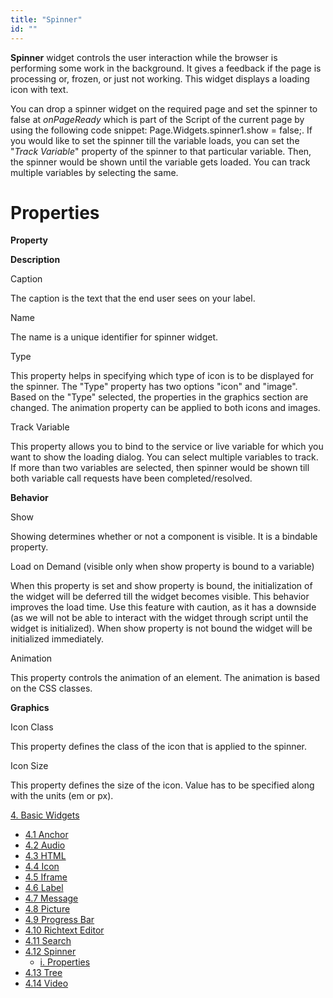 ```yaml
---
title: "Spinner"
id: ""
---
```


**Spinner** widget controls the user interaction while the browser is performing some work in the background. It gives a feedback if the page is processing or, frozen, or just not working. This widget displays a loading icon with text.

You can drop a spinner widget on the required page and set the spinner to false at _onPageReady_ which is part of the Script of the current page by using the following code snippet: Page.Widgets.spinner1.show = false;. If you would like to set the spinner till the variable loads, you can set the "_Track Variable_" property of the spinner to that particular variable. Then, the spinner would be shown until the variable gets loaded. You can track multiple variables by selecting the same.

# Properties

**Property**

**Description**

Caption

The caption is the text that the end user sees on your label.

Name

The name is a unique identifier for spinner widget.

Type

This property helps in specifying which type of icon is to be displayed for the spinner. The "Type" property has two options "icon" and "image". Based on the "Type" selected, the properties in the graphics section are changed. The animation property can be applied to both icons and images.

Track Variable

This property allows you to bind to the service or live variable for which you want to show the loading dialog. You can select multiple variables to track.  If more than two variables are selected, then spinner would be shown till both variable call requests have been completed/resolved.

**Behavior**

Show

Showing determines whether or not a component is visible. It is a bindable property.

Load on Demand (visible only when show property is bound to a variable)

When this property is set and show property is bound, the initialization of the widget will be deferred till the widget becomes visible. This behavior improves the load time. Use this feature with caution, as it has a downside (as we will not be able to interact with the widget through script until the widget is initialized). When show property is not bound the widget will be initialized immediately.

Animation

This property controls the animation of an element. The animation is based on the CSS classes.

**Graphics**

Icon Class

This property defines the class of the icon that is applied to the spinner.

Icon Size

This property defines the size of the icon. Value has to be specified along with the units (em or px).

[4\. Basic Widgets](/learn/app-development/widgets/widget-library/#basic)

- [4.1 Anchor](/learn/app-development/widgets/basic/anchor/)
- [4.2 Audio](/learn/app-development/widgets/media-widgets/)
- [4.3 HTML](/learn/app-development/widgets/basic/html/)
- [4.4 Icon](/learn/app-development/widgets/basic/icon/)
- [4.5 Iframe](/learn/app-development/widgets/basic/iframe/)
- [4.6 Label](/learn/app-development/widgets/basic/label/)
- [4.7 Message](/learn/app-development/widgets/basic/message/)
- [4.8 Picture](/learn/app-development/widgets/media-widgets/)
- [4.9 Progress Bar](/learn/app-development/widgets/basic/progress-bar/)
- [4.10 Richtext Editor](/learn/app-development/widgets/basic/richtext-editor/)
- [4.11 Search](/learn/app-development/widgets/basic/search/)
- [4.12 Spinner](/learn/app-development/widgets/basic/spinner/)
    - [i. Properties](#properties)
- [4.13 Tree](/learn/app-development/widgets/basic/tree/)
- [4.14 Video](/learn/app-development/widgets/media-widgets/)
